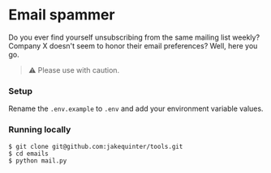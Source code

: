 # Email spammer

Do you ever find yourself unsubscribing from the same mailing list weekly? Company X doesn't seem to honor their email preferences? Well, here you go.

> ⚠️ Please use with caution.

### Setup

Rename the `.env.example` to `.env` and add your environment variable values.

### Running locally

```
$ git clone git@github.com:jakequinter/tools.git
$ cd emails
$ python mail.py
```
